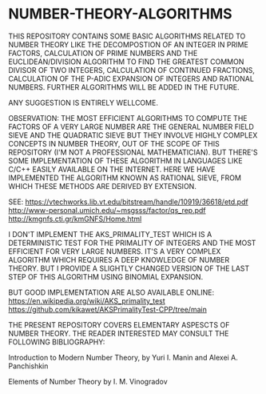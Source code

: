 # NUMBER-THEORY-ALGORITHMS
THIS REPOSITORY CONTAINS SOME BASIC ALGORITHMS RELATED TO NUMBER THEORY LIKE THE DECOMPOSTION OF AN INTEGER IN PRIME FACTORS, CALCULATION OF PRIME NUMBERS AND THE EUCLIDEAN/DIVISION ALGORITHM TO FIND THE GREATEST COMMON DIVISOR OF TWO INTEGERS, CALCULATION OF CONTINUED FRACTIONS, CALCULATION OF THE P-ADIC EXPANSION OF INTEGERS AND RATIONAL NUMBERS. FURTHER ALGORITHMS WILL BE ADDED IN THE FUTURE.

ANY SUGGESTION IS ENTIRELY WELLCOME.


OBSERVATION: THE MOST EFFICIENT ALGORITHMS TO COMPUTE THE FACTORS OF A VERY LARGE NUMBER ARE THE GENERAL NUMBER FIELD  SIEVE AND THE QUADRATIC SIEVE BUT THEY INVOLVE HIGHLY COMPLEX CONCEPTS IN NUMBER THEORY, OUT OF THE SCOPE OF THIS REPOSITORY (I'M NOT A PROFESSIONAL MATHEMATICIAN). BUT THERE'S SOME IMPLEMENTATION OF THESE ALGORITHM IN LANGUAGES LIKE C/C++ EASILY AVAILABLE ON THE INTERNET. HERE WE HAVE IMPLEMENTED THE ALGORITHM KNOWN AS RATIONAL SIEVE, FROM WHICH THESE METHODS ARE DERIVED BY EXTENSION.


SEE: https://vtechworks.lib.vt.edu/bitstream/handle/10919/36618/etd.pdf
http://www-personal.umich.edu/~msgsss/factor/qs_rep.pdf
http://kmgnfs.cti.gr/kmGNFS/Home.html


I DON'T IMPLEMENT THE AKS_PRIMALITY_TEST WHICH IS A DETERMINISTIC TEST FOR THE PRIMALITY OF INTEGERS AND THE MOST EFFICIENT FOR VERY LARGE NUMBERS. IT'S A VERY COMPLEX ALGORITHM WHICH REQUIRES A DEEP KNOWLEDGE OF NUMBER THEORY. BUT I PROVIDE A SLIGHTLY CHANGED VERSION OF THE LAST STEP OF THIS ALGORITHM USING BINOMIAL EXPANSION.

BUT GOOD IMPLEMENTATION ARE ALSO AVAILABLE ONLINE:
https://en.wikipedia.org/wiki/AKS_primality_test
https://github.com/kikawet/AKSPrimalityTest-CPP/tree/main



THE PRESENT REPOSITORY COVERS ELEMENTARY ASPESCTS OF NUMBER THEORY. THE READER INTERESTED MAY CONSULT THE FOLLOWING BIBLIOGRAPHY: 


Introduction to Modern Number Theory, by Yuri I. Manin and Alexei A. Panchishkin

Elements of Number Theory by I. M. Vinogradov
